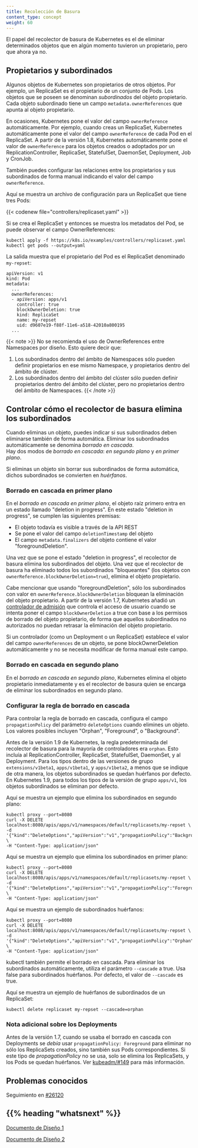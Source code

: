 ```yaml
---
title: Recolección de Basura
content_type: concept
weight: 60
---
```


<!-- overview -->

El papel del recolector de basura de Kubernetes es el de eliminar determinados objetos
que en algún momento tuvieron un propietario, pero que ahora ya no.

<!-- body -->

## Propietarios y subordinados

Algunos objetos de Kubernetes son propietarios de otros objetos. Por ejemplo, un ReplicaSet
es el propietario de un conjunto de Pods. Los objetos que se poseen se denominan *subordinados* del
objeto propietario. Cada objeto subordinado tiene un campo `metadata.ownerReferences` 
que apunta al objeto propietario.

En ocasiones, Kubernetes pone el valor del campo `ownerReference` automáticamente.
 Por ejemplo, cuando creas un ReplicaSet, Kubernetes automáticamente pone el valor del campo 
`ownerReference` de cada Pod en el ReplicaSet. A partir de la versión 1.8, Kubernetes
automáticamente pone el valor de `ownerReference` para los objetos creados o adoptados
por un ReplicationController, ReplicaSet, StatefulSet, DaemonSet, Deployment, Job
y CronJob.

También puedes configurar las relaciones entre los propietarios y sus subordinados
de forma manual indicando el valor del campo `ownerReference`.

Aquí se muestra un archivo de configuración para un ReplicaSet que tiene tres Pods:

{{< codenew file="controllers/replicaset.yaml" >}}

Si se crea el ReplicaSet y entonces se muestra los metadatos del Pod, se puede 
observar el campo OwnerReferences:

```shell
kubectl apply -f https://k8s.io/examples/controllers/replicaset.yaml
kubectl get pods --output=yaml
```

La salida muestra que el propietario del Pod es el ReplicaSet denominado `my-repset`:

```shell
apiVersion: v1
kind: Pod
metadata:
  ...
  ownerReferences:
  - apiVersion: apps/v1
    controller: true
    blockOwnerDeletion: true
    kind: ReplicaSet
    name: my-repset
    uid: d9607e19-f88f-11e6-a518-42010a800195
  ...
```

{{< note >}}
No se recomienda el uso de OwnerReferences entre Namespaces por diseño. Esto quiere decir que: 
1) Los subordinados dentro del ámbito de Namespaces sólo pueden definir propietarios en ese mismo Namespace,
y propietarios dentro del ámbito de clúster.
2) Los subordinados dentro del ámbito del clúster sólo pueden definir propietarios dentro del ámbito del clúster, pero no
propietarios dentro del ámbito de Namespaces.
{{< /note >}}

## Controlar cómo el recolector de basura elimina los subordinados

Cuando eliminas un objeto, puedes indicar si sus subordinados deben eliminarse también
de forma automática. Eliminar los subordinados automáticamente se denomina *borrado en cascada*.  
Hay dos modos de *borrado en cascada*: *en segundo plano* y *en primer plano*.

Si eliminas un objeto sin borrar sus subordinados de forma automática,
dichos subordinados se convierten en *huérfanos*.

### Borrado en cascada en primer plano

En el *borrado en cascada en primer plano*, el objeto raíz primero entra en un estado
llamado "deletion in progress". En este estado "deletion in progress",
se cumplen las siguientes premisas:

 * El objeto todavía es visible a través de la API REST
 * Se pone el valor del campo `deletionTimestamp` del objeto
 * El campo `metadata.finalizers` del objeto contiene el valor "foregroundDeletion".

Una vez que se pone el estado "deletion in progress", el recolector de basura elimina
los subordinados del objeto. Una vez que el recolector de basura ha eliminado todos
los subordinados "bloqueantes" (los objetos con `ownerReference.blockOwnerDeletion=true`), elimina
el objeto propietario.

Cabe mencionar que usando "foregroundDeletion", sólo los subordinados con valor en 
`ownerReference.blockOwnerDeletion` bloquean la eliminación del objeto propietario.
A partir de la versión 1.7, Kubernetes añadió un [controlador de admisión](/docs/reference/access-authn-authz/admission-controllers/#ownerreferencespermissionenforcement) 
que controla el acceso de usuario cuando se intenta poner el campo `blockOwnerDeletion` a true 
con base a los permisos de borrado del objeto propietario, de forma que aquellos subordinados no autorizados
no puedan retrasar la eliminación del objeto propietario.

Si un controlador (como un Deployment o un ReplicaSet) establece el valor del campo `ownerReferences` de un objeto,
se pone blockOwnerDeletion automáticamente y no se necesita modificar de forma manual este campo.

### Borrado en cascada en segundo plano

En el *borrado en cascada en segundo plano*, Kubernetes elimina el objeto propietario
inmediatamente y es el recolector de basura quien se encarga de eliminar los subordinados en segundo plano.

### Configurar la regla de borrado en cascada

Para controlar la regla de borrado en cascada, configura el campo `propagationPolicy`
del parámetro `deleteOptions` cuando elimines un objeto. Los valores posibles incluyen "Orphan",
"Foreground", o "Background".

Antes de la versión 1.9 de Kubernetes, la regla predeterminada del recolector de basura para la mayoría de controladores era `orphan`.
Esto incluía al ReplicationController, ReplicaSet, StatefulSet, DaemonSet, y al Deployment. 
Para los tipos dentro de las versiones de grupo `extensions/v1beta1`, `apps/v1beta1`, y `apps/v1beta2`, a menos que
se indique de otra manera, los objetos subordinados se quedan huérfanos por defecto. 
En Kubernetes 1.9, para todos los tipos de la versión de grupo `apps/v1`, los objetos subordinados se eliminan por defecto.

Aquí se muestra un ejemplo que elimina los subordinados en segundo plano:

```shell
kubectl proxy --port=8080
curl -X DELETE localhost:8080/apis/apps/v1/namespaces/default/replicasets/my-repset \
-d '{"kind":"DeleteOptions","apiVersion":"v1","propagationPolicy":"Background"}' \
-H "Content-Type: application/json"
```

Aquí se muestra un ejemplo que elimina los subordinados en primer plano:

```shell
kubectl proxy --port=8080
curl -X DELETE localhost:8080/apis/apps/v1/namespaces/default/replicasets/my-repset \
-d '{"kind":"DeleteOptions","apiVersion":"v1","propagationPolicy":"Foreground"}' \
-H "Content-Type: application/json"
```

Aquí se muestra un ejemplo de subordinados huérfanos:

```shell
kubectl proxy --port=8080
curl -X DELETE localhost:8080/apis/apps/v1/namespaces/default/replicasets/my-repset \
-d '{"kind":"DeleteOptions","apiVersion":"v1","propagationPolicy":"Orphan"}' \
-H "Content-Type: application/json"
```

kubectl también permite el borrado en cascada.
Para eliminar los subordinados automáticamente, utiliza el parámetro `--cascade` a true.
  Usa false para subordinados huérfanos. Por defecto, el valor de `--cascade`
es true.

Aquí se muestra un ejemplo de huérfanos de subordinados de un ReplicaSet:

```shell
kubectl delete replicaset my-repset --cascade=orphan
```

### Nota adicional sobre los Deployments

Antes de la versión 1.7, cuando se usaba el borrado en cascada con Deployments se *debía* usar `propagationPolicy: Foreground`
para eliminar no sólo los ReplicaSets creados, sino también sus Pods correspondientes. Si este tipo de _propagationPolicy_
no se usa, solo se elimina los ReplicaSets, y los Pods se quedan huérfanos.
Ver [kubeadm/#149](https://github.com/kubernetes/kubeadm/issues/149#issuecomment-284766613) para más información.

## Problemas conocidos

Seguimiento en [#26120](https://github.com/kubernetes/kubernetes/issues/26120)



## {{% heading "whatsnext" %}}


[Documento de Diseño 1](https://git.k8s.io/community/contributors/design-proposals/api-machinery/garbage-collection.md)

[Documento de Diseño 2](https://git.k8s.io/community/contributors/design-proposals/api-machinery/synchronous-garbage-collection.md)

